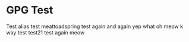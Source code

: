 # GPG Test

Test alias
test meattoadspring
test again
and again
yep
what
oh
meow
k
way
test
test21
test
again
meow
